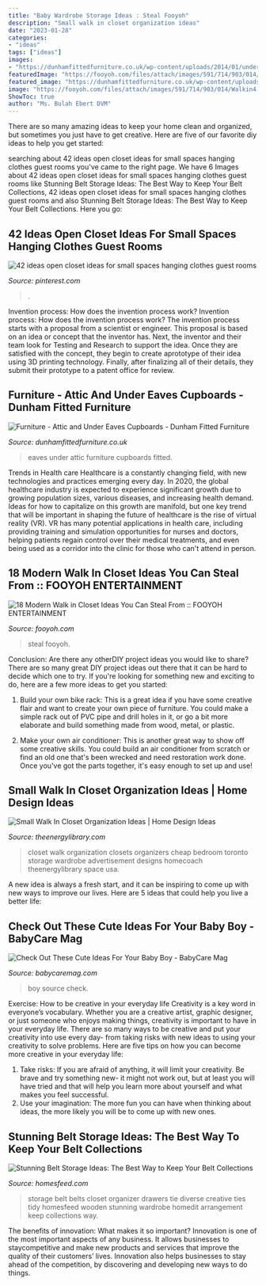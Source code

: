 ```yaml
---
title: "Baby Wardrobe Storage Ideas : Steal Fooyoh"
description: "Small walk in closet organization ideas"
date: "2023-01-28"
categories:
- "ideas"
tags: ["ideas"]
images:
- "https://dunhamfittedfurniture.co.uk/wp-content/uploads/2014/01/under_eaves-17-of-25.jpg"
featuredImage: "https://fooyoh.com/files/attach/images/591/714/903/014/Walkin4.jpg"
featured_image: "https://dunhamfittedfurniture.co.uk/wp-content/uploads/2014/01/under_eaves-17-of-25.jpg"
image: "https://fooyoh.com/files/attach/images/591/714/903/014/Walkin4.jpg"
ShowToc: true
author: "Ms. Bulah Ebert DVM"
---
```



There are so many amazing ideas to keep your home clean and organized, but sometimes you just have to get creative. Here are five of our favorite diy ideas to help you get started: 

	

		
searching about 42 ideas open closet ideas for small spaces hanging clothes guest rooms you've came to the right page. We have 6 Images about 42 ideas open closet ideas for small spaces hanging clothes guest rooms like Stunning Belt Storage Ideas: The Best Way to Keep Your Belt Collections, 42 ideas open closet ideas for small spaces hanging clothes guest rooms and also Stunning Belt Storage Ideas: The Best Way to Keep Your Belt Collections. Here you go:
		
    
## 42 Ideas Open Closet Ideas For Small Spaces Hanging Clothes Guest Rooms

<img loading=lazy src="https://i.pinimg.com/736x/4e/dd/1f/4edd1f95330bca12936de5fea75ea3eb.jpg" onerror="this.onerror=null;this.src='https://tse4.mm.bing.net/th?id=OIP.DWQFHb05PiRtkTc-72EyaAAAAA&amp;pid=15.1';" alt="42 ideas open closet ideas for small spaces hanging clothes guest rooms">

_Source: pinterest.com_

>. 

	

Invention process: How does the invention process work?
Invention process: How does the invention process work?
The invention process starts with a proposal from a scientist or engineer. This proposal is based on an idea or concept that the inventor has. Next, the inventor and their team look for Testing and Research to support the idea. Once they are satisfied with the concept, they begin to create aprototype of their idea using 3D printing technology. Finally, after finalizing all of their details, they submit their prototype to a patent office for review.

    
## Furniture - Attic And Under Eaves Cupboards - Dunham Fitted Furniture

<img loading=lazy src="https://dunhamfittedfurniture.co.uk/wp-content/uploads/2014/01/under_eaves-17-of-25.jpg" onerror="this.onerror=null;this.src='https://tse2.mm.bing.net/th?id=OIP.-npSuxDblONLjGIyDim99wHaFi&amp;pid=15.1';" alt="Furniture - Attic and Under Eaves Cupboards - Dunham Fitted Furniture">

_Source: dunhamfittedfurniture.co.uk_

>eaves under attic furniture cupboards fitted. 

	

Trends in Health care
Healthcare is a constantly changing field, with new technologies and practices emerging every day.  In 2020, the global healthcare industry is expected to experience significant growth due to growing population sizes, various diseases, and increasing health demand. Ideas for how to capitalize on this growth are manifold, but one key trend that will be important in shaping the future of healthcare is the rise of virtual reality (VR). VR has many potential applications in health care, including providing training and simulation opportunities for nurses and doctors, helping patients regain control over their medical treatments, and even being used as a corridor into the clinic for those who can't attend in person.

    
## 18 Modern Walk In Closet Ideas You Can Steal From :: FOOYOH ENTERTAINMENT

<img loading=lazy src="https://fooyoh.com/files/attach/images/591/714/903/014/Walkin4.jpg" onerror="this.onerror=null;this.src='https://tse3.mm.bing.net/th?id=OIP.kbGnnACU0tZUWN4ZjgYN0gHaLU&amp;pid=15.1';" alt="18 Modern Walk in Closet Ideas You Can Steal From :: FOOYOH ENTERTAINMENT">

_Source: fooyoh.com_

>steal fooyoh. 

	

Conclusion: Are there any otherDIY project ideas you would like to share?
There are so many great DIY project ideas out there that it can be hard to decide which one to try. If you're looking for something new and exciting to do, here are a few more ideas to get you started: 
1. Build your own bike rack: This is a great idea if you have some creative flair and want to create your own piece of furniture. You could make a simple rack out of PVC pipe and drill holes in it, or go a bit more elaborate and build something made from wood, metal, or plastic. 

2. Make your own air conditioner: This is another great way to show off some creative skills. You could build an air conditioner from scratch or find an old one that's been wrecked and need restoration work done. Once you've got the parts together, it's easy enough to set up and use!

    
## Small Walk In Closet Organization Ideas | Home Design Ideas

<img loading=lazy src="http://www.theenergylibrary.com/wp-content/uploads/2015/04/small-walk-in-closet-organization-ideas.jpeg" onerror="this.onerror=null;this.src='https://tse3.mm.bing.net/th?id=OIP.XqrOs3MXrpgiekQKvQZ4NAHaLU&amp;pid=15.1';" alt="Small Walk In Closet Organization Ideas | Home Design Ideas">

_Source: theenergylibrary.com_

>closet walk organization closets organizers cheap bedroom toronto storage wardrobe advertisement designs homecoach theenergylibrary space usa. 

	

A new idea is always a fresh start, and it can be inspiring to come up with new ways to improve our lives. Here are 5 ideas that could help you live a better life: 

    
## Check Out These Cute Ideas For Your Baby Boy - BabyCare Mag

<img loading=lazy src="https://www.babycaremag.com/wp-content/uploads/2017/06/da897ac6f4ce19508d9aead185799270.jpg" onerror="this.onerror=null;this.src='https://tse4.mm.bing.net/th?id=OIP.GexJVHHhGla3V-uCspE5agHaLH&amp;pid=15.1';" alt="Check Out These Cute Ideas For Your Baby Boy - BabyCare Mag">

_Source: babycaremag.com_

>boy source check. 

	

Exercise: How to be creative in your everyday life
Creativity is a key word in everyone’s vocabulary. Whether you are a creative artist, graphic designer, or just someone who enjoys making things, creativity is important to have in your everyday life. There are so many ways to be creative and put your creativity into use every day- from taking risks with new ideas to using your creativity to solve problems. Here are five tips on how you can become more creative in your everyday life: 
1. Take risks: If you are afraid of anything, it will limit your creativity. Be brave and try something new- it might not work out, but at least you will have tried and that will help you learn more about yourself and what makes you feel successful. 
2. Use your imagination: The more fun you can have when thinking about ideas, the more likely you will be to come up with new ones.

    
## Stunning Belt Storage Ideas: The Best Way To Keep Your Belt Collections

<img loading=lazy src="https://homesfeed.com/wp-content/uploads/2015/10/ties-and-belt-storage-ideas-arranged-on-wooden-cabinets-with-granite-top.jpg" onerror="this.onerror=null;this.src='https://tse2.mm.bing.net/th?id=OIP.2-nb3tSTB4Ow8N4HRThAMQHaKl&amp;pid=15.1';" alt="Stunning Belt Storage Ideas: The Best Way to Keep Your Belt Collections">

_Source: homesfeed.com_

>storage belt belts closet organizer drawers tie diverse creative ties tidy homesfeed wooden stunning wardrobe homedit arrangement keep collections way. 

	

The benefits of innovation: What makes it so important?
Innovation is one of the most important aspects of any business. It allows businesses to staycompetitive and make new products and services that improve the quality of their customers’ lives. Innovation also helps businesses to stay ahead of the competition, by discovering and developing new ways to do things.

